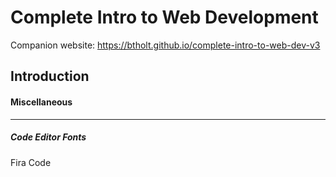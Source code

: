 # Complete Intro to Web Development

Companion website: https://btholt.github.io/complete-intro-to-web-dev-v3

## Introduction

#### Miscellaneous
---

##### Code Editor Fonts

Fira Code
